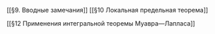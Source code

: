 [[§9. Вводные замечания]]
[[§10 Локальная предельная теорема]]

[[§12 Применения интегральной теоремы Муавра—Лапласа]]